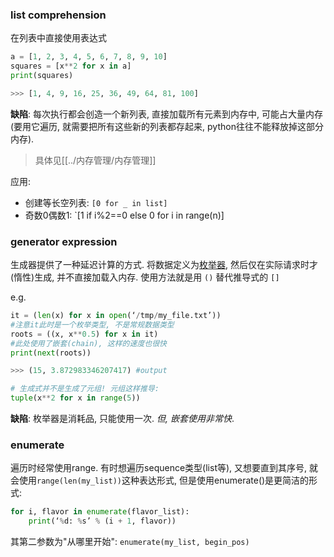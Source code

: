 ### list comprehension

在列表中直接使用表达式
```python
a = [1, 2, 3, 4, 5, 6, 7, 8, 9, 10] 
squares = [x**2 for x in a] 
print(squares) 

>>> [1, 4, 9, 16, 25, 36, 49, 64, 81, 100]
```

**缺陷**: 每次执行都会创造一个新列表, 直接加载所有元素到内存中, 可能占大量内存 (要用它遍历, 就需要把所有这些新的列表都存起来, python往往不能释放掉这部分内存). 

> 具体见[[../内存管理/内存管理]]

应用:
- 创建等长空列表: `[0 for _ in list]`
- 奇数0偶数1: `[1 if i%2==0 else 0 for i in range(n)]

### generator expression

生成器提供了一种延迟计算的方式. 将数据定义为[枚举器](返回值使用迭代器而不是列表.md), 然后仅在实际请求时才(惰性)生成, 并不直接加载入内存.  使用方法就是用 `()` 替代推导式的 `[]`

e.g.
```python
it = (len(x) for x in open(‘/tmp/my_file.txt’))
#注意it此时是一个枚举类型, 不是常规数据类型
roots = ((x, x**0.5) for x in it)
#此处使用了嵌套(chain), 这样的速度也很快
print(next(roots))

>>> (15, 3.872983346207417) #output

# 生成式并不是生成了元组! 元组这样推导:
tuple(x**2 for x in range(5))
```

**缺陷**: 枚举器是消耗品, 只能使用一次. *但, 嵌套使用非常快*.

### enumerate

遍历时经常使用range. 有时想遍历sequence类型(list等), 又想要直到其序号, 就会使用`range(len(my_list))`这种表达形式, 但是使用enumerate()是更简洁的形式:

```python
for i, flavor in enumerate(flavor_list): 
	print(‘%d: %s’ % (i + 1, flavor))
```

其第二参数为"从哪里开始": `enumerate(my_list, begin_pos)`